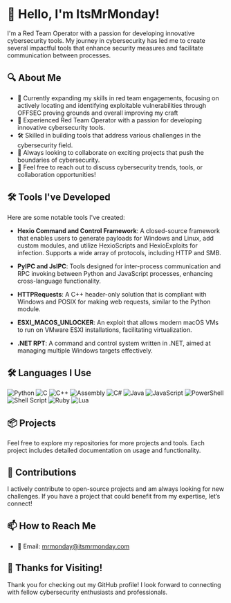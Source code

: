 # 👋 Hello, I'm ItsMrMonday!

I'm a Red Team Operator with a passion for developing innovative cybersecurity tools. My journey in cybersecurity has led me to create several impactful tools that enhance security measures and facilitate communication between processes.

## 🔍 About Me

- 🌱 Currently expanding my skills in red team engagements, focusing on actively locating and identifying exploitable vulnerabilities through OFFSEC proving grounds and overall improving my craft
- 💼 Experienced Red Team Operator with a passion for developing innovative cybersecurity tools.
- 🛠️ Skilled in building tools that address various challenges in the cybersecurity field.
- 🎯 Always looking to collaborate on exciting projects that push the boundaries of cybersecurity.
- 💬 Feel free to reach out to discuss cybersecurity trends, tools, or collaboration opportunities!

## 🛠️ Tools I've Developed

Here are some notable tools I've created:

- **Hexio Command and Control Framework**: A closed-source framework that enables users to generate payloads for Windows and Linux, add custom modules, and utilize HexioScripts and HexioExploits for infection. Supports a wide array of protocols, including HTTP and SMB.

- **PyIPC and JsIPC**: Tools designed for inter-process communication and RPC invoking between Python and JavaScript processes, enhancing cross-language functionality.

- **HTTPRequests**: A C++ header-only solution that is compliant with Windows and POSIX for making web requests, similar to the Python module.

- **ESXI_MACOS_UNLOCKER**: An exploit that allows modern macOS VMs to run on VMware ESXI installations, facilitating virtualization.

- **.NET RPT**: A command and control system written in .NET, aimed at managing multiple Windows targets effectively.

## 🛠️ Languages I Use

![Python](https://img.shields.io/badge/Python-3776AB?style=flat-square&logo=python&logoColor=white)
![C](https://img.shields.io/badge/C-00599C?style=flat-square&logo=c&logoColor=white)
![C++](https://img.shields.io/badge/C%2B%2B-00599C?style=flat-square&logo=c%2B%2B&logoColor=white)
![Assembly](https://img.shields.io/badge/Assembly-6E4C13?style=flat-square&logo=assemblyscript&logoColor=white)
![C#](https://img.shields.io/badge/C%23-239120?style=flat-square&logo=csharp&logoColor=white)
![Java](https://img.shields.io/badge/Java-007396?style=flat-square&logo=java&logoColor=white)
![JavaScript](https://img.shields.io/badge/JavaScript-F7DF1E?style=flat-square&logo=javascript&logoColor=black)
![PowerShell](https://img.shields.io/badge/PowerShell-5391FE?style=flat-square&logo=powershell&logoColor=white)
![Shell Script](https://img.shields.io/badge/Shell_Script-4EAA25?style=flat-square&logo=gnu-bash&logoColor=white)
![Ruby](https://img.shields.io/badge/Ruby-CC342D?style=flat-square&logo=ruby&logoColor=white)
![Lua](https://img.shields.io/badge/Lua-2C2D72?style=flat-square&logo=lua&logoColor=white)


## 📦 Projects

Feel free to explore my repositories for more projects and tools. Each project includes detailed documentation on usage and functionality.

## 🤝 Contributions

I actively contribute to open-source projects and am always looking for new challenges. If you have a project that could benefit from my expertise, let’s connect!

## 📫 How to Reach Me

- 📧 Email: mrmonday@itsmrmonday.com

## 🎉 Thanks for Visiting!

Thank you for checking out my GitHub profile! I look forward to connecting with fellow cybersecurity enthusiasts and professionals.
